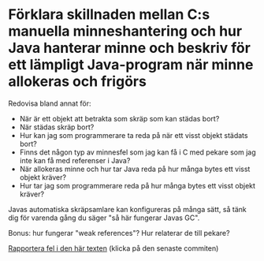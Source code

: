 # Förklara skillnaden mellan C:s manuella minneshantering och hur Java hanterar minne och beskriv för ett lämpligt Java-program när minne allokeras och frigörs

Redovisa bland annat för:

* När är ett objekt att betrakta som skräp som kan städas bort?
* När städas skräp bort?
* Hur kan jag som programmerare ta reda på när ett visst objekt städats bort?
* Finns det någon typ av minnesfel som jag kan få i C med pekare som jag inte kan få med referenser i Java?
* När allokeras minne och hur tar Java reda på hur många bytes ett visst objekt kräver?
* Hur tar jag som programmerare reda på hur många bytes ett visst objekt kräver?

Javas automatiska skräpsamlare kan konfigureras på många sätt, så tänk dig för varenda gång du säger "så här fungerar Javas GC".

Bonus: hur fungerar "weak references"? Hur relaterar de till pekare?

[Rapportera fel i den här texten](https://github.com/IOOPM-UU/achievements/commits/master/J28.md) (klicka på den senaste commiten)